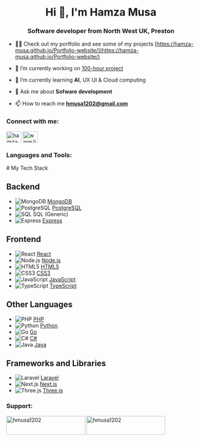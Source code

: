 <h1 align="center">Hi 👋, I'm Hamza Musa</h1>
<h3 align="center">Software developer from North West UK, Preston</h3>

- 👨‍💻 Check out my portfolio and see some of my projects [https://hamza-musa.github.io/Portfolio-website/](https://hamza-musa.github.io/Portfolio-website/)

- 🔭 I’m currently working on [100-hour project](https://github.com/hamza-musa/Gymness)

- 🌱 I’m currently learning **AI**, UX UI & Cloud computing 

- 💬 Ask me about **Sofware development**

- 📫 How to reach me **hmusa1202@gmail.com**

<h3 align="left">Connect with me:</h3>
<p align="left">
<a href="https://twitter.com/hamzamdev" target="blank"><img align="center" src="https://raw.githubusercontent.com/rahuldkjain/github-profile-readme-generator/master/src/images/icons/Social/twitter.svg" alt="hamzamdev" height="30" width="40" /></a>
<a href="https://www.linkedin.com/in/hamza-musa/" target="blank"><img align="center" src="https://raw.githubusercontent.com/rahuldkjain/github-profile-readme-generator/master/src/images/icons/Social/linked-in-alt.svg" alt="www.linkedin.com/in/hamza-musa" height="30" width="40" /></a>
</p>

<h3 align="left">Languages and Tools:</h3>
<p align="left">
# My Tech Stack

## Backend

- ![MongoDB](https://raw.githubusercontent.com/devicons/devicon/master/icons/mongodb/mongodb-original-wordmark.svg) [MongoDB](https://www.mongodb.com/)
- ![PostgreSQL](https://raw.githubusercontent.com/devicons/devicon/master/icons/postgresql/postgresql-original-wordmark.svg) [PostgreSQL](https://www.postgresql.org/)
- ![SQL](https://raw.githubusercontent.com/devicons/devicon/master/icons/sql/sql-plain.svg) SQL (Generic)
- ![Express](https://raw.githubusercontent.com/devicons/devicon/master/icons/express/express-original.svg) [Express](https://expressjs.com/)

## Frontend

- ![React](https://raw.githubusercontent.com/devicons/devicon/master/icons/react/react-original-wordmark.svg) [React](https://reactjs.org/)
- ![Node.js](https://raw.githubusercontent.com/devicons/devicon/master/icons/nodejs/nodejs-original-wordmark.svg) [Node.js](https://nodejs.org/)
- ![HTML5](https://raw.githubusercontent.com/devicons/devicon/master/icons/html5/html5-original-wordmark.svg) [HTML5](https://www.w3.org/html/)
- ![CSS3](https://raw.githubusercontent.com/devicons/devicon/master/icons/css3/css3-original-wordmark.svg) [CSS3](https://www.w3schools.com/css/)
- ![JavaScript](https://raw.githubusercontent.com/devicons/devicon/master/icons/javascript/javascript-original.svg) [JavaScript](https://developer.mozilla.org/en-US/docs/Web/JavaScript)
- ![TypeScript](https://raw.githubusercontent.com/devicons/devicon/master/icons/typescript/typescript-original.svg) [TypeScript](https://www.typescriptlang.org/)

## Other Languages

- ![PHP](https://raw.githubusercontent.com/devicons/devicon/master/icons/php/php-original.svg) [PHP](https://www.php.net/)
- ![Python](https://raw.githubusercontent.com/devicons/devicon/master/icons/python/python-original-wordmark.svg) [Python](https://www.python.org/)
- ![Go](https://raw.githubusercontent.com/devicons/devicon/master/icons/go/go-original.svg) [Go](https://golang.org/)
- ![C#](https://raw.githubusercontent.com/devicons/devicon/master/icons/csharp/csharp-original.svg) [C#](https://docs.microsoft.com/en-us/dotnet/csharp/)
- ![Java](https://raw.githubusercontent.com/devicons/devicon/master/icons/java/java-original.svg) [Java](https://www.java.com/en/)

## Frameworks and Libraries

- ![Laravel](https://cdn.jsdelivr.net/gh/devicons/devicon@latest/icons/laravel/laravel-original.svg) [Laravel](https://laravel.com/)
- ![Next.js](https://cdn.worldvectorlogo.com/logos/nextjs-2.svg) [Next.js](https://nextjs.org/)
- ![Three.js](https://raw.githubusercontent.com/devicons/devicon/master/icons/threejs/threejs-original-wordmark.svg) [Three.js](https://threejs.org/)


<h3 align="left">Support:</h3>
<p><a href="https://www.buymeacoffee.com/hmusa1202"> <img align="left" src="https://cdn.buymeacoffee.com/buttons/v2/default-yellow.png" height="50" width="210" alt="hmusa1202" /></a><a href="https://ko-fi.com/hmusa1202"> <img align="left" src="https://cdn.ko-fi.com/cdn/kofi3.png?v=3" height="50" width="210" alt="hmusa1202" /></a></p><br><br>

